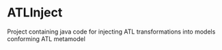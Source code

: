 # ATLInject
Project containing java code for injecting ATL transformations into models conforming ATL metamodel
